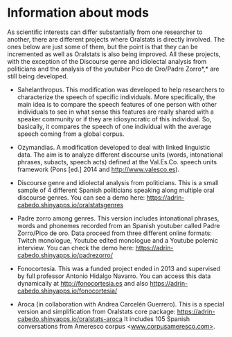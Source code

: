 # Information about mods

As scientific interests can differ substantially from one researcher to another, there are different projects where Oralstats is directly involved. The ones below are just some of them, but the point is that they can be incremented as well as Oralstats is also being improved. All these projects, with the exception of the Discourse genre and idiolectal analysis from politicians and the analysis of the youtuber Pico de Oro/Padre Zorro*,* are still being developed.

- Sahelanthropus. This modification was developed to help researchers to characterize the speech of specific individuals. More specifically, the main idea is to compare the speech features of one person with other individuals to see in what sense this features are really shared with a speaker community or if they are idiosyncratic of this individual. So, basically, it compares the speech of one individual with the average speech coming from a global corpus.

- Ozymandias. A modification developed to deal with linked linguistic data. The aim is to analyze different discourse units (words, intonational phrases, subacts, speech acts) defined at the Val.Es.Co. speech units framework (Pons [ed.] 2014 and http://www.valesco.es).

- Discourse genre and idiolectal analysis from politicians. This is a small sample of 4 different Spanish politicians speaking along multiple oral discourse genres. You can see a demo here: https://adrin-cabedo.shinyapps.io/oralstatsgenres

- Padre zorro among genres. This version includes intonational phrases, words and phonemes recorded from an Spanish youtuber called Padre Zorro/Pico de oro. Data proceed from three different online formats: Twitch monologue, Youtube edited monologue and a Youtube polemic interview. You can check the demo here: https://adrin-cabedo.shinyapps.io/padrezorro/

- Fonocortesía. This was a funded project ended in 2013 and supervised by full professor Antonio Hidalgo Navarro. You can access this data dynamically at <http://fonocortesia.es> and also https://adrin-cabedo.shinyapps.io/fonocortesia/

- Aroca (in collaboration with Andrea Carcelén Guerrero). This is a special version and simplification from Oralstats core package: https://adrin-cabedo.shinyapps.io/oralstats-aroca It includes 105 Spanish conversations from Ameresco corpus <www.corpusameresco.com>.
